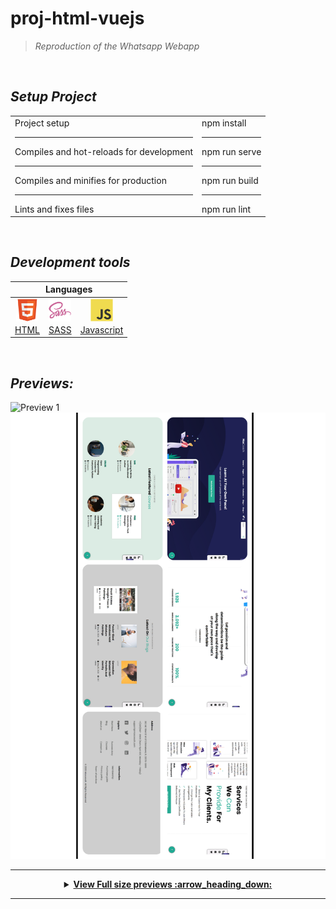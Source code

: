 # proj-html-vuejs

> _Reproduction of the Whatsapp Webapp_

<br />

## *_Setup Project_*

<table align="center">
  <tbody>
    <tr>
      <td>
          <div>Project setup</div>
          <hr/>
          <div>Compiles and hot-reloads for development</div>
          <hr/>
          <div>Compiles and minifies for production</div>
          <hr/>
          <div>Lints and fixes files</div>
      </td>
      <td>
          <div>npm install</div>
          <hr/>
          <div>npm run serve</div>
          <hr/>
          <div>npm run build</div>
          <hr/>
          <div>npm run lint</div>
      </td>
    </tr>
  </tbody>
</table>

<br/>

## *_Development tools_*


<table align="center">
  <thead>
    <tr>
      <th colspan="5">Languages</th>
    </tr>
  </thead>
  <tbody align="center">
    <tr>
      <td>
        <img align="center" src="https://github.com/ValerioGc/ValerioGc/blob/64e651615d68fb71ddfe78c747f2913d1ec29607/assets/skills&tools/skills/html.svg" width="36" height="36" alt="HTML5" />
      </td>
      <td>
        <img align="center" src="https://github.com/ValerioGc/ValerioGc/blob/64e651615d68fb71ddfe78c747f2913d1ec29607/assets/skills&tools/frameworks/sass.svg" width="36" height="36" align="center" alt="SASS" />
      </td>
      <td>
        <img align="center" src="https://github.com/ValerioGc/ValerioGc/blob/64e651615d68fb71ddfe78c747f2913d1ec29607/assets/skills&tools/skills/javascript.svg" width="36" height="36" align="center" alt="Javascript">
      </td>
    </tr>
    <tr>
      <td>
        <a href="https://developer.mozilla.org/en-US/docs/Glossary/HTML5">HTML</a>
      </td>
      <td>
        <a href="https://sass-lang.com/documentation/">SASS</a>
      </td>
      <td>
        <a href="https://developer.mozilla.org/en-US/docs/Web/JavaScript">Javascript</a>
      </td>
    </tr>
  </tbody>
</table>


<br/>

## *_Previews:_*

![Preview 1](/previews/mc.gif)
![Preview 2](/previews/mc-thumb.png)


--------


<details align="center">  
  <summary><strong><ins> View Full size previews :arrow_heading_down: </summary></strong></ins>
  
  <br/>

  <img src="/previews/preview-mc.png" alt="preview1" /> 
  <img src="/previews/preview-mc2.png" alt="preview2" /> 
  <img src="/previews/preview-mc3.png" alt="preview3" /> 
  <img src="/previews/preview-mc4.png" alt="preview4" />  
  <img src="/previews/preview-mc5.png" alt="preview5" /> 
  <img src="/previews/preview-mc6.png" alt="preview6" /> 

</details>

--------
